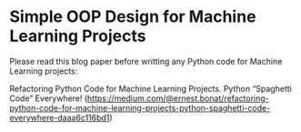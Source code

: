 # Simple OOP Design for Machine Learning Projects
Please read this blog paper before writting any Python code for Machine Learning projects:

Refactoring Python Code for Machine Learning Projects. Python “Spaghetti Code” Everywhere! (https://medium.com/@ernest.bonat/refactoring-python-code-for-machine-learning-projects-python-spaghetti-code-everywhere-daaa6c116bd1)






